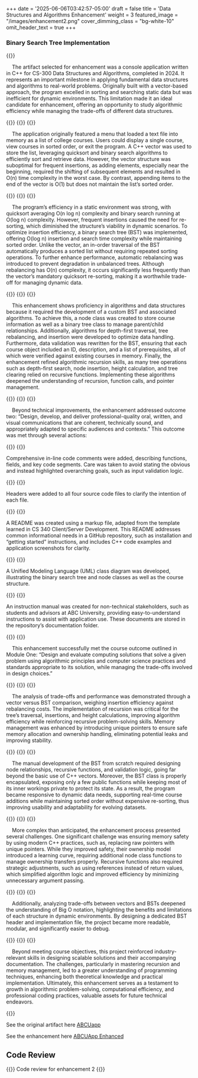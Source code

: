 +++
date = '2025-06-06T03:42:57-05:00'
draft = false
title = 'Data Structures and Algorithms Enhancement'
weight = 3
featured_image = "/images/enhancement2.png"
cover_dimming_class = "bg-white-10"
omit_header_text = true
+++
### Binary Search Tree Implementation

<!--more-->

{{<paragraph>}}

&nbsp;&nbsp;&nbsp;&nbsp;The artifact selected for enhancement was a console application written in C++ for CS-300 Data Structures and Algorithms, completed in 2024. It represents an important milestone in applying fundamental data structures and algorithms to real-world problems. Originally built with a vector-based approach, the program excelled in sorting and searching static data but was inefficient for dynamic environments. This limitation made it an ideal candidate for enhancement, offering an opportunity to study algorithmic efficiency while managing the trade-offs of different data structures. 

{{</paragraph>}}
{{<break>}}
{{<paragraph>}}

&nbsp;&nbsp;&nbsp;&nbsp;The application originally featured a menu that loaded a text file into memory as a list of college courses. Users could display a single course, view courses in sorted order, or exit the program. A C++ vector was used to store the list, leveraging quicksort and binary search algorithms to efficiently sort and retrieve data. However, the vector structure was suboptimal for frequent insertions, as adding elements, especially near the beginning, required the shifting of subsequent elements and resulted in O(n) time complexity in the worst case. By contrast, appending items to the end of the vector is O(1) but does not maintain the list’s sorted order. 

{{</paragraph>}}
{{<break>}}
{{<paragraph>}}

&nbsp;&nbsp;&nbsp;&nbsp;The program’s efficiency in a static environment was strong, with quicksort averaging O(n log n) complexity and binary search running at O(log n) complexity. However, frequent insertions caused the need for re-sorting, which diminished the structure’s viability in dynamic scenarios. To optimize insertion efficiency, a binary search tree (BST) was implemented, offering O(log n) insertion and search time complexity while maintaining sorted order. Unlike the vector, an in-order traversal of the BST automatically produces a sorted list without requiring repeated sorting operations. To further enhance performance, automatic rebalancing was introduced to prevent degradation in unbalanced trees. Although rebalancing has O(n) complexity, it occurs significantly less frequently than the vector’s mandatory quicksort re-sorting, making it a worthwhile trade-off for managing dynamic data. 

{{</paragraph>}}
{{<break>}}
{{<paragraph>}}

&nbsp;&nbsp;&nbsp;&nbsp;This enhancement shows proficiency in algorithms and data structures because it required the development of a custom BST and associated algorithms. To achieve this, a node class was created to store course information as well as a binary tree class to manage parent/child relationships. Additionally, algorithms for depth-first traversal, tree rebalancing, and insertion were developed to optimize data handling. Furthermore, data validation was rewritten for the BST, ensuring that each course object included an ID, description, and a list of prerequisites, all of which were verified against existing courses in memory. Finally, the enhancement refined algorithmic recursion skills, as many tree operations such as depth-first search, node insertion, height calculation, and tree clearing relied on recursive functions. Implementing these algorithms deepened the understanding of recursion, function calls, and pointer management. 

{{</paragraph>}}
{{<break>}}
{{<paragraph>}}

&nbsp;&nbsp;&nbsp;&nbsp;Beyond technical improvements, the enhancement addressed outcome two: “Design, develop, and deliver professional-quality oral, written, and visual communications that are coherent, technically sound, and appropriately adapted to specific audiences and contexts.” This outcome was met through several actions:

{{</paragraph>}}
{{<bullet>}}

Comprehensive in-line code comments were added, describing functions, fields, and key code segments. Care was taken to avoid stating the obvious and instead highlighted overarching goals, such as input validation logic.

{{</bullet>}}
{{<bullet>}}

Headers were added to all four source code files to clarify the intention of each file.

{{</bullet>}}
{{<bullet>}}

A README was created using a markup file, adapted from the template learned in CS 340 Client/Server Development. This README addresses common informational needs in a GitHub repository, such as installation and “getting started” instructions, and includes C++ code examples and application screenshots for clarity. 

{{</bullet>}}
{{<bullet>}}

A Unified Modeling Language (UML) class diagram was developed, illustrating the binary search tree and node classes as well as the course structure.

{{</bullet>}}
{{<bullet>}}

An instruction manual was created for non-technical stakeholders, such as students and advisors at ABC University, providing easy-to-understand instructions to assist with application use. These documents are stored in the repository’s documentation folder.

{{</bullet>}}
{{<paragraph>}}

&nbsp;&nbsp;&nbsp;&nbsp;This enhancement successfully met the course outcome outlined in Module One: “Design and evaluate computing solutions that solve a given problem using algorithmic principles and computer science practices and standards appropriate to its solution, while managing the trade-offs involved in design choices.” 

{{</paragraph>}}
{{<break>}}
{{<paragraph>}}

&nbsp;&nbsp;&nbsp;&nbsp;The analysis of trade-offs and performance was demonstrated through a vector versus BST comparison, weighing insertion efficiency against rebalancing costs. The implementation of recursion was critical for the tree’s traversal, insertions, and height calculations, improving algorithm efficiency while reinforcing recursive problem-solving skills. Memory management was enhanced by introducing unique pointers to ensure safe memory allocation and ownership handling, eliminating potential leaks and improving stability.

{{</paragraph>}}
{{<break>}}
{{<paragraph>}}

&nbsp;&nbsp;&nbsp;&nbsp;The manual development of the BST from scratch required designing node relationships, recursive functions, and validation logic, going far beyond the basic use of C++ vectors. Moreover, the BST class is properly encapsulated, exposing only a few public functions while keeping most of its inner workings private to protect its state. As a result, the program became responsive to dynamic data needs, supporting real-time course additions while maintaining sorted order without expensive re-sorting, thus improving usability and adaptability for evolving datasets. 

{{</paragraph>}}
{{<break>}}
{{<paragraph>}}

&nbsp;&nbsp;&nbsp;&nbsp;More complex than anticipated, the enhancement process presented several challenges. One significant challenge was ensuring memory safety by using modern C++ practices, such as, replacing raw pointers with unique pointers. While they improved safety, their ownership model introduced a learning curve, requiring additional node class functions to manage ownership transfers properly. Recursive functions also required strategic adjustments, such as using references instead of return values, which simplified algorithm logic and improved efficiency by minimizing unnecessary argument passing. 

{{</paragraph>}}
{{<break>}}
{{<paragraph>}}

&nbsp;&nbsp;&nbsp;&nbsp;Additionally, analyzing trade-offs between vectors and BSTs deepened the understanding of Big O notation, highlighting the benefits and limitations of each structure in dynamic environments. By designing a dedicated BST header and implementation file, the project became more readable, modular, and significantly easier to debug. 

{{</paragraph>}}
{{<break>}}
{{<paragraph>}}

&nbsp;&nbsp;&nbsp;&nbsp;Beyond meeting course objectives, this project reinforced industry-relevant skills in designing scalable solutions and their accompanying documentation. The challenges, particularly in mastering recursion and memory management, led to a greater understanding of programming techniques, enhancing both theoretical knowledge and practical implementation. Ultimately, this enhancement serves as a testament to growth in algorithmic problem-solving, computational efficiency, and professional coding practices, valuable assets for future technical endeavors.

{{</paragraph>}}

See the original artifact here [ABCUapp](https://github.com/mufg80/CS300_ABCU_App)

See the enhancement here [ABCUApp Enhanced](https://github.com/mufg80/CS300_Enhancement2)

## **Code Review**

{{<artifact2>}}
Code review for enhancement 2
{{</artifact2>}}